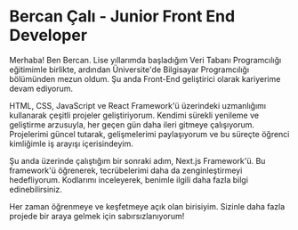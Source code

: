 # Bercan Çalı - Junior Front End Developer
Merhaba! Ben Bercan. Lise yıllarımda başladığım Veri Tabanı Programcılığı eğitimimle birlikte, ardından Üniversite'de Bilgisayar Programcılığı bölümünden mezun oldum. Şu anda Front-End geliştirici olarak kariyerime devam ediyorum.

HTML, CSS, JavaScript ve React Framework'ü üzerindeki uzmanlığımı kullanarak çeşitli projeler geliştiriyorum. Kendimi sürekli yenileme ve geliştirme arzusuyla, her geçen gün daha ileri gitmeye çalışıyorum. Projelerimi güncel tutarak, gelişmelerimi paylaşıyorum ve bu süreçte öğrenci kimliğimle iş arayışı içerisindeyim.

Şu anda üzerinde çalıştığım bir sonraki adım, Next.js Framework'ü. Bu framework'ü öğrenerek, tecrübelerimi daha da zenginleştirmeyi hedefliyorum. Kodlarımı inceleyerek, benimle ilgili daha fazla bilgi edinebilirsiniz.

Her zaman öğrenmeye ve keşfetmeye açık olan birisiyim. Sizinle daha fazla projede bir araya gelmek için sabırsızlanıyorum!
